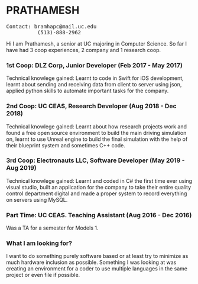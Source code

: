 <h1>PRATHAMESH</h1>
<pre>Contact: bramhapc@mail.uc.edu
          (513)-888-2962</pre>

<p1> Hi I am Prathamesh, a  senior at UC majoring in Computer Science. So far I have had 3 coop experiences, 2 company and 1 research coop.</p1>

<h3>1st Coop: DLZ Corp, Junior Developer (Feb 2017 - May 2017)</h3>
<p2>Technical knowlege gained: Learnt to code in Swift for iOS development, learnt about sending and receiving data from client to server using json, applied python skills to automate important tasks for the company.</p2>

<h3>2nd Coop: UC CEAS, Research Developer (Aug 2018 - Dec 2018)</h3>
<p3>Technical knowlege gained: Learnt about how research projects work and found a free open source environment to build the main driving simulation on, learnt to use Unreal engine to build the final simulation with the help of their blueprint system and sometimes C++ code.</p3>

<h3>3rd Coop: Electronauts LLC, Software Developer (May 2019 - Aug 2019)</h3>
<p4>Technical knowlege gained: Learnt and coded in C# the first time ever using visual studio, built an application for the company to take their entire quality control department digital and made a proper system to record everything on servers using MySQL.</p4>

<h3>Part Time: UC CEAS. Teaching Assistant (Aug 2016 - Dec 2016)</h3>
<p5>Was a TA for a semester for Models 1.</p5>

<h3>What I am looking for?</h3>
<p6>I want to do something purely software based or at least try to minimize as much hardware inclusion as possible. Something I was looking at was creating an environment for a coder to use multiple languages in the same project or even file if possible.</p6>